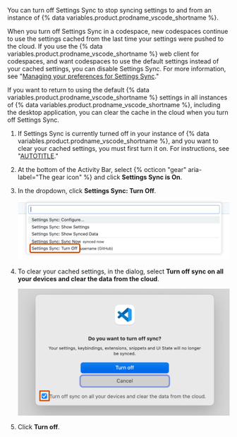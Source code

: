 You can turn off Settings Sync to stop syncing settings to and from an instance of {% data variables.product.prodname_vscode_shortname %}.

When you turn off Settings Sync in a codespace, new codespaces continue to use the settings cached from the last time your settings were pushed to the cloud. If you use the {% data variables.product.prodname_vscode_shortname %} web client for codespaces, and want codespaces to use the default settings instead of your cached settings, you can disable Settings Sync. For more information, see "[Managing your preferences for Settings Sync](/codespaces/setting-your-user-preferences/personalizing-github-codespaces-for-your-account#managing-your-preferences-for-settings-sync)."

If you want to return to using the default {% data variables.product.prodname_vscode_shortname %} settings in all instances of {% data variables.product.prodname_vscode_shortname %}, including the desktop application, you can clear the cache in the cloud when you turn off Settings Sync.

1. If Settings Sync is currently turned off in your instance of {% data variables.product.prodname_vscode_shortname %}, and you want to clear your cached settings, you must first turn it on. For instructions, see "[AUTOTITLE](/codespaces/setting-your-user-preferences/personalizing-github-codespaces-for-your-account#turning-on-settings-sync-in-a-codespace)."
1. At the bottom of the Activity Bar, select {% octicon "gear" aria-label="The gear icon" %} and click **Settings Sync is On**.
1. In the dropdown, click **Settings Sync: Turn Off**.

   ![Screenshot of the dropdown menu with the "Settings Sync: Turn Off" option highlighted with a dark orange outline.](/assets/images/help/codespaces/settings-sync-turn-off.png)

1. To clear your cached settings, in the dialog, select **Turn off sync on all your devices and clear the data from the cloud**.

   ![Screenshot of the "Do you want to turn off sync?" dialog, with the option to clear data from the cloud selected.](/assets/images/help/codespaces/turn-off-sync-dialog.png)

1. Click **Turn off**.
